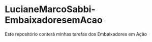 # LucianeMarcoSabbi-EmbaixadoresemAcao
Este repositório conterá minhas tarefas dos Embaixadores em Ação
